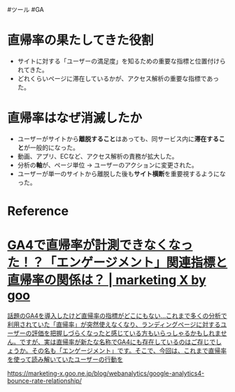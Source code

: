 #ツール #GA

# 直帰率の果たしてきた役割

- サイトに対する「ユーザーの満足度」を知るための重要な指標と位置付けられてきた。
- どれくらいページに滞在しているかが、アクセス解析の重要な指標であった。

# 直帰率はなぜ消滅したか

- ユーザーがサイトから**離脱すること**はあっても、同サービス内に**滞在すること**が一般的になった。
- 動画、アプリ、ECなど、アクセス解析の責務が拡大した。
- 分析の**軸**が、ページ単位 → ユーザーのアクションに変更された。
- ユーザーが単一のサイトから離脱した後も**サイト横断**を重要視するようになった。

# Reference

<div class="rich-link-card-container"><a class="rich-link-card" href="https://marketing-x.goo.ne.jp/blog/webanalytics/google-analytics4-bounce-rate-relationship/" target="_blank">
	<div class="rich-link-image-container">
		<div class="rich-link-image" style="background-image: url('https://marketing-x.goo.ne.jp/wp-content/uploads/2021/08/google_analytics4_bounce_rate_relationship.jpg')">
	</div>
	</div>
	<div class="rich-link-card-text">
		<h1 class="rich-link-card-title">GA4で直帰率が計測できなくなった！？「エンゲージメント」関連指標と直帰率の関係は？ | marketing X by goo</h1>
		<p class="rich-link-card-description">
		話題のGA4を導入したけど直帰率の指標がどこにもない…これまで多くの分析で利用されていた「直帰率」が突然使えなくなり、ランディングページに対するユーザーの評価を把握しづらくなったと感じている方もいらっしゃるかもしれません。ですが、実は直帰率が新たな名称でGA4にも存在しているのはご存じでしょうか。その名も「エンゲージメント」です。そこで、今回は、これまで直帰率を使って読み解いていたユーザーの行動を
		</p>
		<p class="rich-link-href">
		https://marketing-x.goo.ne.jp/blog/webanalytics/google-analytics4-bounce-rate-relationship/
		</p>
	</div>
</a></div>

